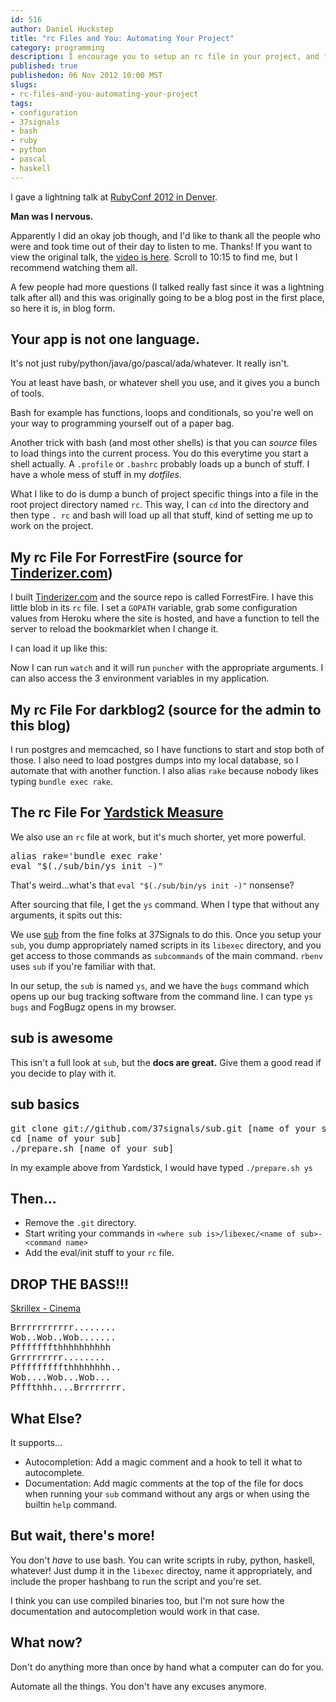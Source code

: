 ```yaml
--- 
id: 516
author: Daniel Huckstep
title: "rc Files and You: Automating Your Project"
category: programming
description: I encourage you to setup an rc file in your project, and for extra points, use sub
published: true
publishedon: 06 Nov 2012 10:00 MST
slugs: 
- rc-files-and-you-automating-your-project
tags: 
- configuration
- 37signals
- bash
- ruby
- python
- pascal
- haskell
---
```

I gave a lightning talk at [RubyConf 2012 in Denver](http://rubyconf.org/).

**Man was I nervous.**

Apparently I did an okay job though, and I'd like to thank all the people who were and took time out of their day to listen to me. Thanks! If you want to view the original talk, the [video is here](http://www.justin.tv/confreaks/b/337863983). Scroll to 10:15 to find me, but I recommend watching them all.

A few people had more questions (I talked really fast since it was a lightning talk after all) and this was originally going to be a blog post in the first place, so here it is, in blog form.

## Your app is not one language.

It's not just ruby/python/java/go/pascal/ada/whatever. It really isn't.

You at least have bash, or whatever shell you use, and it gives you a bunch of tools.

Bash for example has functions, loops and conditionals, so you're well on your way to programming yourself out of a paper bag.

Another trick with bash (and most other shells) is that you can *source* files to load things into the current process. You do this everytime you start a shell actually. A `.profile` or `.bashrc` probably loads up a bunch of stuff. I have a whole mess of stuff in my *dotfiles*.

What I like to do is dump a bunch of project specific things into a file in the root project directory named `rc`. This way, I can `cd` into the directory and then type `. rc` and bash will load up all that stuff, kind of setting me up to work on the project.

## My rc File For ForrestFire (source for [Tinderizer.com](https://Tinderizer.com))

I built [Tinderizer.com](https://Tinderizer.com) and the source repo is called ForrestFire. I have this little blob in its `rc` file. I set a `GOPATH` variable, grab some configuration values from Heroku where the site is hosted, and have a function to tell the server to reload the bookmarklet when I change it.

<script src="https://gist.github.com/4021205.js?file=ForrestFire.sh"></script>

I can load it up like this:

<script src="https://gist.github.com/4021205.js?file=source.txt"></script>

Now I can run `watch` and it will run `puncher` with the appropriate arguments. I can also access the 3 environment variables in my application.

## My rc File For darkblog2 (source for the admin to this blog)

<script src="https://gist.github.com/4021205.js?file=blog.sh"></script>

I run postgres and memcached, so I have functions to start and stop both of those. I also need to load postgres dumps into my local database, so I automate that with another function. I also alias `rake` because nobody likes typing `bundle exec rake`.

## The rc File For [Yardstick Measure](http://getyardstick.com)

We also use an `rc` file at work, but it's much shorter, yet more powerful.

<pre>
alias rake='bundle exec rake'
eval "$(./sub/bin/ys init -)"
</pre>

That's weird...what's that `eval "$(./sub/bin/ys init -)"` nonsense?

After sourcing that file, I get the `ys` command. When I type that without any arguments, it spits out this:

<script src="https://gist.github.com/4021205.js?file=ys.txt"></script>

We use [sub](https://github.com/37signals/sub) from the fine folks at 37Signals to do this. Once you setup your `sub`, you dump appropriately named scripts in its `libexec` directory, and you get access to those commands as `subcommands` of the main command. `rbenv` uses `sub` if you're familiar with that.

In our setup, the `sub` is named `ys`, and we have the `bugs` command which opens up our bug tracking software from the command line. I can type `ys bugs` and FogBugz opens in my browser.

## sub is awesome

This isn't a full look at `sub`, but the **docs are great.** Give them a good read if you decide to play with it.

## sub basics

<pre>
git clone git://github.com/37signals/sub.git [name of your sub]
cd [name of your sub]
./prepare.sh [name of your sub]
</pre>

In my example above from Yardstick, I would have typed `./prepare.sh ys`

## Then...

* Remove the `.git` directory.
* Start writing your commands in `<where sub is>/libexec/<name of sub>-<command name>`
* Add the eval/init stuff to your `rc` file.

## DROP THE BASS!!!

[Skrillex - Cinema](http://www.youtube.com/watch?v=k6lVhGeyXuw&t=1m18s)

<pre>
Brrrrrrrrrrr........
Wob..Wob..Wob.......
Pfffffffthhhhhhhhhh
Grrrrrrrrr........
Pfffffffffthhhhhhhh..
Wob....Wob...Wob...
Pfffthhh....Brrrrrrrr.
</pre>

## What Else?

It supports... 

* Autocompletion: Add a magic comment and a hook to tell it what to autocomplete.
* Documentation: Add magic comments at the top of the file for docs when running your `sub` command without any args or when using the builtin `help` command.

## But wait, there's more!

You don't *have* to use bash. You can write scripts in ruby, python, haskell, whatever! Just dump it in the `libexec` directoy, name it appropriately, and include the proper hashbang to run the script and you're set.

I think you can use compiled binaries too, but I'm not sure how the documentation and autocompletion would work in that case.

## What now?

Don't do anything more than once by hand what a computer can do for you. 

Automate all the things. You don't have any excuses anymore.
